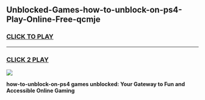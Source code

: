 
## Unblocked-Games-how-to-unblock-on-ps4-Play-Online-Free-qcmje
<h3>
<a href="https://premium76.site?title=how-to-unblock-on-ps4&ref=26A">CLICK TO PLAY</a></h3>
<hr>

<h3>
<a href="https://premium76.site?title=how-to-unblock-on-ps4&ref=26A">CLICK 2 PLAY</a>
  
</h3>

<a href="https://premium76.site?title=how-to-unblock-on-ps4&ref=26A"><img src="https://clearcache.store/games.png"></a>


**how-to-unblock-on-ps4 games unblocked: Your Gateway to Fun and Accessible Online Gaming**
